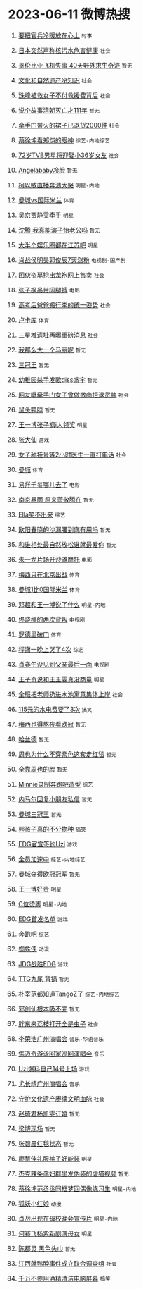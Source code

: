 # 2023-06-11 微博热搜 
1. [要把官兵冷暖放在心上](https://m.weibo.cn/search?containerid=100103type%3D1%26t%3D10%26q%3D%23%E8%A6%81%E6%8A%8A%E5%AE%98%E5%85%B5%E5%86%B7%E6%9A%96%E6%94%BE%E5%9C%A8%E5%BF%83%E4%B8%8A%23&stream_entry_id=51&isnewpage=1&extparam=seat%3D1%26c_type%3D51%26dgr%3D0%26cate%3D10103%26filter_type%3Drealtimehot%26stream_entry_id%3D51%26pos%3D0%26display_time%3D1686439070%26pre_seqid%3D16864390708980179791&luicode=10000011&lfid=106003type%3D25%26t%3D3%26disable_hot%3D1%26filter_type%3Drealtimehot) `时事` 

2. [日本突然声称核污水危害健康](https://m.weibo.cn/search?containerid=100103type%3D1%26t%3D10%26q%3D%23%E6%97%A5%E6%9C%AC%E7%AA%81%E7%84%B6%E5%A3%B0%E7%A7%B0%E6%A0%B8%E6%B1%A1%E6%B0%B4%E5%8D%B1%E5%AE%B3%E5%81%A5%E5%BA%B7%23&stream_entry_id=31&isnewpage=1&extparam=seat%3D1%26band_rank%3D1%26c_type%3D31%26cate%3D5001%26flag%3D2%26pos%3D0%26filter_type%3Drealtimehot%26lcate%3D5001%26dgr%3D0%26realpos%3D1%26q%3D%2523%25E6%2597%25A5%25E6%259C%25AC%25E7%25AA%2581%25E7%2584%25B6%25E5%25A3%25B0%25E7%25A7%25B0%25E6%25A0%25B8%25E6%25B1%25A1%25E6%25B0%25B4%25E5%258D%25B1%25E5%25AE%25B3%25E5%2581%25A5%25E5%25BA%25B7%2523%26stream_entry_id%3D31%26display_time%3D1686439070%26pre_seqid%3D16864390708980179791&luicode=10000011&lfid=106003type%3D25%26t%3D3%26disable_hot%3D1%26filter_type%3Drealtimehot) `社会` 

3. [哥伦比亚飞机失事 40天野外求生奇迹](https://m.weibo.cn/search?containerid=100103type%3D1%26t%3D10%26q%3D%E5%93%A5%E4%BC%A6%E6%AF%94%E4%BA%9A%E9%A3%9E%E6%9C%BA%E5%A4%B1%E4%BA%8B+40%E5%A4%A9%E9%87%8E%E5%A4%96%E6%B1%82%E7%94%9F%E5%A5%87%E8%BF%B9&stream_entry_id=31&isnewpage=1&extparam=seat%3D1%26band_rank%3D2%26c_type%3D31%26cate%3D5001%26flag%3D2%26pos%3D1%26filter_type%3Drealtimehot%26lcate%3D5001%26dgr%3D0%26realpos%3D2%26q%3D%25E5%2593%25A5%25E4%25BC%25A6%25E6%25AF%2594%25E4%25BA%259A%25E9%25A3%259E%25E6%259C%25BA%25E5%25A4%25B1%25E4%25BA%258B%252040%25E5%25A4%25A9%25E9%2587%258E%25E5%25A4%2596%25E6%25B1%2582%25E7%2594%259F%25E5%25A5%2587%25E8%25BF%25B9%26stream_entry_id%3D31%26display_time%3D1686439070%26pre_seqid%3D16864390708980179791&luicode=10000011&lfid=106003type%3D25%26t%3D3%26disable_hot%3D1%26filter_type%3Drealtimehot) `暂无` 

4. [文化和自然遗产冷知识](https://m.weibo.cn/search?containerid=100103type%3D1%26t%3D10%26q%3D%23%E6%96%87%E5%8C%96%E5%92%8C%E8%87%AA%E7%84%B6%E9%81%97%E4%BA%A7%E5%86%B7%E7%9F%A5%E8%AF%86%23&stream_entry_id=31&isnewpage=1&extparam=seat%3D1%26band_rank%3D3%26c_type%3D31%26cate%3D5001%26flag%3D0%26pos%3D2%26filter_type%3Drealtimehot%26lcate%3D5001%26dgr%3D0%26realpos%3D3%26q%3D%2523%25E6%2596%2587%25E5%258C%2596%25E5%2592%258C%25E8%2587%25AA%25E7%2584%25B6%25E9%2581%2597%25E4%25BA%25A7%25E5%2586%25B7%25E7%259F%25A5%25E8%25AF%2586%2523%26stream_entry_id%3D31%26display_time%3D1686439070%26pre_seqid%3D16864390708980179791&luicode=10000011&lfid=106003type%3D25%26t%3D3%26disable_hot%3D1%26filter_type%3Drealtimehot) `社会` 

5. [珠峰被救女子不付救援费背后](https://m.weibo.cn/search?containerid=100103type%3D1%26t%3D10%26q%3D%23%E7%8F%A0%E5%B3%B0%E8%A2%AB%E6%95%91%E5%A5%B3%E5%AD%90%E4%B8%8D%E4%BB%98%E6%95%91%E6%8F%B4%E8%B4%B9%E8%83%8C%E5%90%8E%23&stream_entry_id=31&isnewpage=1&extparam=seat%3D1%26band_rank%3D4%26c_type%3D31%26cate%3D5001%26flag%3D2%26pos%3D3%26filter_type%3Drealtimehot%26lcate%3D5001%26dgr%3D0%26realpos%3D4%26q%3D%2523%25E7%258F%25A0%25E5%25B3%25B0%25E8%25A2%25AB%25E6%2595%2591%25E5%25A5%25B3%25E5%25AD%2590%25E4%25B8%258D%25E4%25BB%2598%25E6%2595%2591%25E6%258F%25B4%25E8%25B4%25B9%25E8%2583%258C%25E5%2590%258E%2523%26stream_entry_id%3D31%26display_time%3D1686439070%26pre_seqid%3D16864390708980179791&luicode=10000011&lfid=106003type%3D25%26t%3D3%26disable_hot%3D1%26filter_type%3Drealtimehot) `社会` 

6. [说个故事清朝灭亡才111年](https://m.weibo.cn/search?containerid=100103type%3D1%26t%3D10%26q%3D%E8%AF%B4%E4%B8%AA%E6%95%85%E4%BA%8B%E6%B8%85%E6%9C%9D%E7%81%AD%E4%BA%A1%E6%89%8D111%E5%B9%B4&stream_entry_id=31&isnewpage=1&extparam=seat%3D1%26band_rank%3D5%26c_type%3D31%26cate%3D5001%26flag%3D2%26pos%3D4%26filter_type%3Drealtimehot%26lcate%3D5001%26dgr%3D0%26realpos%3D5%26q%3D%25E8%25AF%25B4%25E4%25B8%25AA%25E6%2595%2585%25E4%25BA%258B%25E6%25B8%2585%25E6%259C%259D%25E7%2581%25AD%25E4%25BA%25A1%25E6%2589%258D111%25E5%25B9%25B4%26stream_entry_id%3D31%26display_time%3D1686439070%26pre_seqid%3D16864390708980179791&luicode=10000011&lfid=106003type%3D25%26t%3D3%26disable_hot%3D1%26filter_type%3Drealtimehot) `暂无` 

7. [牵手门带火的裙子已退货2000件](https://m.weibo.cn/search?containerid=100103type%3D1%26t%3D10%26q%3D%23%E7%89%B5%E6%89%8B%E9%97%A8%E5%B8%A6%E7%81%AB%E7%9A%84%E8%A3%99%E5%AD%90%E5%B7%B2%E9%80%80%E8%B4%A72000%E4%BB%B6%23&stream_entry_id=31&isnewpage=1&extparam=seat%3D1%26band_rank%3D6%26c_type%3D31%26cate%3D5001%26flag%3D2%26pos%3D5%26filter_type%3Drealtimehot%26lcate%3D5001%26dgr%3D0%26realpos%3D6%26q%3D%2523%25E7%2589%25B5%25E6%2589%258B%25E9%2597%25A8%25E5%25B8%25A6%25E7%2581%25AB%25E7%259A%2584%25E8%25A3%2599%25E5%25AD%2590%25E5%25B7%25B2%25E9%2580%2580%25E8%25B4%25A72000%25E4%25BB%25B6%2523%26stream_entry_id%3D31%26display_time%3D1686439070%26pre_seqid%3D16864390708980179791&luicode=10000011&lfid=106003type%3D25%26t%3D3%26disable_hot%3D1%26filter_type%3Drealtimehot) `社会` 

8. [蔡徐坤看郑恺的眼神](https://m.weibo.cn/search?containerid=100103type%3D1%26t%3D10%26q%3D%23%E8%94%A1%E5%BE%90%E5%9D%A4%E7%9C%8B%E9%83%91%E6%81%BA%E7%9A%84%E7%9C%BC%E7%A5%9E%23&stream_entry_id=31&isnewpage=1&extparam=seat%3D1%26band_rank%3D7%26c_type%3D31%26cate%3D5001%26flag%3D2%26pos%3D6%26filter_type%3Drealtimehot%26lcate%3D5001%26dgr%3D0%26realpos%3D7%26q%3D%2523%25E8%2594%25A1%25E5%25BE%2590%25E5%259D%25A4%25E7%259C%258B%25E9%2583%2591%25E6%2581%25BA%25E7%259A%2584%25E7%259C%25BC%25E7%25A5%259E%2523%26stream_entry_id%3D31%26display_time%3D1686439070%26pre_seqid%3D16864390708980179791&luicode=10000011&lfid=106003type%3D25%26t%3D3%26disable_hot%3D1%26filter_type%3Drealtimehot) `综艺-内地综艺` 

9. [72岁TVB男星将迎娶小36岁女友](https://m.weibo.cn/search?containerid=100103type%3D1%26t%3D10%26q%3D%2372%E5%B2%81TVB%E7%94%B7%E6%98%9F%E5%B0%86%E8%BF%8E%E5%A8%B6%E5%B0%8F36%E5%B2%81%E5%A5%B3%E5%8F%8B%23&stream_entry_id=31&isnewpage=1&extparam=seat%3D1%26band_rank%3D8%26c_type%3D31%26cate%3D5001%26flag%3D2%26pos%3D7%26filter_type%3Drealtimehot%26lcate%3D5001%26dgr%3D0%26realpos%3D8%26q%3D%252372%25E5%25B2%2581TVB%25E7%2594%25B7%25E6%2598%259F%25E5%25B0%2586%25E8%25BF%258E%25E5%25A8%25B6%25E5%25B0%258F36%25E5%25B2%2581%25E5%25A5%25B3%25E5%258F%258B%2523%26stream_entry_id%3D31%26display_time%3D1686439070%26pre_seqid%3D16864390708980179791&luicode=10000011&lfid=106003type%3D25%26t%3D3%26disable_hot%3D1%26filter_type%3Drealtimehot) `社会` 

10. [Angelababy冷脸](https://m.weibo.cn/search?containerid=100103type%3D1%26t%3D10%26q%3DAngelababy%E5%86%B7%E8%84%B8&stream_entry_id=31&isnewpage=1&extparam=seat%3D1%26band_rank%3D9%26c_type%3D31%26cate%3D5001%26flag%3D2%26pos%3D8%26filter_type%3Drealtimehot%26lcate%3D5001%26dgr%3D0%26realpos%3D9%26q%3DAngelababy%25E5%2586%25B7%25E8%2584%25B8%26stream_entry_id%3D31%26display_time%3D1686439070%26pre_seqid%3D16864390708980179791&luicode=10000011&lfid=106003type%3D25%26t%3D3%26disable_hot%3D1%26filter_type%3Drealtimehot) `暂无` 

11. [柯以敏直播奔溃大哭](https://m.weibo.cn/search?containerid=100103type%3D1%26t%3D10%26q%3D%23%E6%9F%AF%E4%BB%A5%E6%95%8F%E7%9B%B4%E6%92%AD%E5%A5%94%E6%BA%83%E5%A4%A7%E5%93%AD%23&stream_entry_id=31&isnewpage=1&extparam=seat%3D1%26band_rank%3D10%26c_type%3D31%26cate%3D5001%26flag%3D2%26pos%3D9%26filter_type%3Drealtimehot%26lcate%3D5001%26dgr%3D0%26realpos%3D10%26q%3D%2523%25E6%259F%25AF%25E4%25BB%25A5%25E6%2595%258F%25E7%259B%25B4%25E6%2592%25AD%25E5%25A5%2594%25E6%25BA%2583%25E5%25A4%25A7%25E5%2593%25AD%2523%26stream_entry_id%3D31%26display_time%3D1686439070%26pre_seqid%3D16864390708980179791&luicode=10000011&lfid=106003type%3D25%26t%3D3%26disable_hot%3D1%26filter_type%3Drealtimehot) `明星-内地` 

12. [曼城vs国际米兰](https://m.weibo.cn/search?containerid=100103type%3D1%26t%3D10%26q%3D%23%E6%9B%BC%E5%9F%8Evs%E5%9B%BD%E9%99%85%E7%B1%B3%E5%85%B0%23&stream_entry_id=31&isnewpage=1&extparam=seat%3D1%26band_rank%3D11%26c_type%3D31%26cate%3D5001%26flag%3D0%26pos%3D10%26filter_type%3Drealtimehot%26lcate%3D5001%26dgr%3D0%26realpos%3D11%26q%3D%2523%25E6%259B%25BC%25E5%259F%258Evs%25E5%259B%25BD%25E9%2599%2585%25E7%25B1%25B3%25E5%2585%25B0%2523%26stream_entry_id%3D31%26display_time%3D1686439070%26pre_seqid%3D16864390708980179791&luicode=10000011&lfid=106003type%3D25%26t%3D3%26disable_hot%3D1%26filter_type%3Drealtimehot) `体育` 

13. [吴京贾静雯牵手](https://m.weibo.cn/search?containerid=100103type%3D1%26t%3D10%26q%3D%23%E5%90%B4%E4%BA%AC%E8%B4%BE%E9%9D%99%E9%9B%AF%E7%89%B5%E6%89%8B%23&stream_entry_id=31&isnewpage=1&extparam=seat%3D1%26band_rank%3D12%26c_type%3D31%26cate%3D5001%26flag%3D2%26pos%3D11%26filter_type%3Drealtimehot%26lcate%3D5001%26dgr%3D0%26realpos%3D12%26q%3D%2523%25E5%2590%25B4%25E4%25BA%25AC%25E8%25B4%25BE%25E9%259D%2599%25E9%259B%25AF%25E7%2589%25B5%25E6%2589%258B%2523%26stream_entry_id%3D31%26display_time%3D1686439070%26pre_seqid%3D16864390708980179791&luicode=10000011&lfid=106003type%3D25%26t%3D3%26disable_hot%3D1%26filter_type%3Drealtimehot) `明星` 

14. [沈腾 我真能演子怡老公吗](https://m.weibo.cn/search?containerid=100103type%3D1%26t%3D10%26q%3D%E6%B2%88%E8%85%BE+%E6%88%91%E7%9C%9F%E8%83%BD%E6%BC%94%E5%AD%90%E6%80%A1%E8%80%81%E5%85%AC%E5%90%97&stream_entry_id=31&isnewpage=1&extparam=seat%3D1%26band_rank%3D13%26c_type%3D31%26cate%3D5001%26flag%3D0%26pos%3D12%26filter_type%3Drealtimehot%26lcate%3D5001%26dgr%3D0%26realpos%3D13%26q%3D%25E6%25B2%2588%25E8%2585%25BE%2520%25E6%2588%2591%25E7%259C%259F%25E8%2583%25BD%25E6%25BC%2594%25E5%25AD%2590%25E6%2580%25A1%25E8%2580%2581%25E5%2585%25AC%25E5%2590%2597%26stream_entry_id%3D31%26display_time%3D1686439070%26pre_seqid%3D16864390708980179791&luicode=10000011&lfid=106003type%3D25%26t%3D3%26disable_hot%3D1%26filter_type%3Drealtimehot) `暂无` 

15. [大半个娱乐圈都在江苏吧](https://m.weibo.cn/search?containerid=100103type%3D1%26t%3D10%26q%3D%23%E5%A4%A7%E5%8D%8A%E4%B8%AA%E5%A8%B1%E4%B9%90%E5%9C%88%E9%83%BD%E5%9C%A8%E6%B1%9F%E8%8B%8F%E5%90%A7%23&stream_entry_id=31&isnewpage=1&extparam=seat%3D1%26band_rank%3D14%26c_type%3D31%26cate%3D5001%26flag%3D0%26pos%3D13%26filter_type%3Drealtimehot%26lcate%3D5001%26dgr%3D0%26realpos%3D14%26q%3D%2523%25E5%25A4%25A7%25E5%258D%258A%25E4%25B8%25AA%25E5%25A8%25B1%25E4%25B9%2590%25E5%259C%2588%25E9%2583%25BD%25E5%259C%25A8%25E6%25B1%259F%25E8%258B%258F%25E5%2590%25A7%2523%26stream_entry_id%3D31%26display_time%3D1686439070%26pre_seqid%3D16864390708980179791&luicode=10000011&lfid=106003type%3D25%26t%3D3%26disable_hot%3D1%26filter_type%3Drealtimehot) `明星` 

16. [肖战侯明昊郭俊辰7天涨粉](https://m.weibo.cn/search?containerid=100103type%3D1%26t%3D10%26q%3D%23%E8%82%96%E6%88%98%E4%BE%AF%E6%98%8E%E6%98%8A%E9%83%AD%E4%BF%8A%E8%BE%B07%E5%A4%A9%E6%B6%A8%E7%B2%89%23&stream_entry_id=31&isnewpage=1&extparam=seat%3D1%26band_rank%3D15%26c_type%3D31%26cate%3D5001%26flag%3D1%26pos%3D14%26filter_type%3Drealtimehot%26lcate%3D5001%26dgr%3D0%26realpos%3D15%26q%3D%2523%25E8%2582%2596%25E6%2588%2598%25E4%25BE%25AF%25E6%2598%258E%25E6%2598%258A%25E9%2583%25AD%25E4%25BF%258A%25E8%25BE%25B07%25E5%25A4%25A9%25E6%25B6%25A8%25E7%25B2%2589%2523%26stream_entry_id%3D31%26display_time%3D1686439070%26pre_seqid%3D16864390708980179791&luicode=10000011&lfid=106003type%3D25%26t%3D3%26disable_hot%3D1%26filter_type%3Drealtimehot) `电视剧-国产剧` 

17. [团伙盗墓挖出龙袍网上售卖](https://m.weibo.cn/search?containerid=100103type%3D1%26t%3D10%26q%3D%23%E5%9B%A2%E4%BC%99%E7%9B%97%E5%A2%93%E6%8C%96%E5%87%BA%E9%BE%99%E8%A2%8D%E7%BD%91%E4%B8%8A%E5%94%AE%E5%8D%96%23&stream_entry_id=31&isnewpage=1&extparam=seat%3D1%26band_rank%3D16%26c_type%3D31%26cate%3D5001%26flag%3D0%26pos%3D15%26filter_type%3Drealtimehot%26lcate%3D5001%26dgr%3D0%26realpos%3D16%26q%3D%2523%25E5%259B%25A2%25E4%25BC%2599%25E7%259B%2597%25E5%25A2%2593%25E6%258C%2596%25E5%2587%25BA%25E9%25BE%2599%25E8%25A2%258D%25E7%25BD%2591%25E4%25B8%258A%25E5%2594%25AE%25E5%258D%2596%2523%26stream_entry_id%3D31%26display_time%3D1686439070%26pre_seqid%3D16864390708980179791&luicode=10000011&lfid=106003type%3D25%26t%3D3%26disable_hot%3D1%26filter_type%3Drealtimehot) `社会` 

18. [张子枫吊带阔腿裤](https://m.weibo.cn/search?containerid=100103type%3D1%26t%3D10%26q%3D%23%E5%BC%A0%E5%AD%90%E6%9E%AB%E5%90%8A%E5%B8%A6%E9%98%94%E8%85%BF%E8%A3%A4%23&stream_entry_id=31&isnewpage=1&extparam=seat%3D1%26band_rank%3D17%26c_type%3D31%26cate%3D5001%26flag%3D0%26pos%3D16%26filter_type%3Drealtimehot%26lcate%3D5001%26dgr%3D0%26realpos%3D17%26q%3D%2523%25E5%25BC%25A0%25E5%25AD%2590%25E6%259E%25AB%25E5%2590%258A%25E5%25B8%25A6%25E9%2598%2594%25E8%2585%25BF%25E8%25A3%25A4%2523%26stream_entry_id%3D31%26display_time%3D1686439070%26pre_seqid%3D16864390708980179791&luicode=10000011&lfid=106003type%3D25%26t%3D3%26disable_hot%3D1%26filter_type%3Drealtimehot) `电影` 

19. [高考后爸爸搬行李的统一姿势](https://m.weibo.cn/search?containerid=100103type%3D1%26t%3D10%26q%3D%23%E9%AB%98%E8%80%83%E5%90%8E%E7%88%B8%E7%88%B8%E6%90%AC%E8%A1%8C%E6%9D%8E%E7%9A%84%E7%BB%9F%E4%B8%80%E5%A7%BF%E5%8A%BF%23&stream_entry_id=31&isnewpage=1&extparam=seat%3D1%26band_rank%3D18%26c_type%3D31%26cate%3D5001%26flag%3D0%26pos%3D17%26filter_type%3Drealtimehot%26lcate%3D5001%26dgr%3D0%26realpos%3D18%26q%3D%2523%25E9%25AB%2598%25E8%2580%2583%25E5%2590%258E%25E7%2588%25B8%25E7%2588%25B8%25E6%2590%25AC%25E8%25A1%258C%25E6%259D%258E%25E7%259A%2584%25E7%25BB%259F%25E4%25B8%2580%25E5%25A7%25BF%25E5%258A%25BF%2523%26stream_entry_id%3D31%26display_time%3D1686439070%26pre_seqid%3D16864390708980179791&luicode=10000011&lfid=106003type%3D25%26t%3D3%26disable_hot%3D1%26filter_type%3Drealtimehot) `社会` 

20. [卢卡库](https://m.weibo.cn/search?containerid=100103type%3D1%26t%3D10%26q%3D%E5%8D%A2%E5%8D%A1%E5%BA%93&stream_entry_id=31&isnewpage=1&extparam=seat%3D1%26band_rank%3D19%26c_type%3D31%26cate%3D5001%26flag%3D0%26pos%3D18%26filter_type%3Drealtimehot%26lcate%3D5001%26dgr%3D0%26realpos%3D19%26q%3D%25E5%258D%25A2%25E5%258D%25A1%25E5%25BA%2593%26stream_entry_id%3D31%26display_time%3D1686439070%26pre_seqid%3D16864390708980179791&luicode=10000011&lfid=106003type%3D25%26t%3D3%26disable_hot%3D1%26filter_type%3Drealtimehot) `体育` 

21. [三星堆遗址再曝重磅消息](https://m.weibo.cn/search?containerid=100103type%3D1%26t%3D10%26q%3D%23%E4%B8%89%E6%98%9F%E5%A0%86%E9%81%97%E5%9D%80%E5%86%8D%E6%9B%9D%E9%87%8D%E7%A3%85%E6%B6%88%E6%81%AF%23&stream_entry_id=31&isnewpage=1&extparam=seat%3D1%26band_rank%3D20%26c_type%3D31%26cate%3D5001%26flag%3D1%26pos%3D19%26filter_type%3Drealtimehot%26lcate%3D5001%26dgr%3D0%26realpos%3D20%26q%3D%2523%25E4%25B8%2589%25E6%2598%259F%25E5%25A0%2586%25E9%2581%2597%25E5%259D%2580%25E5%2586%258D%25E6%259B%259D%25E9%2587%258D%25E7%25A3%2585%25E6%25B6%2588%25E6%2581%25AF%2523%26stream_entry_id%3D31%26display_time%3D1686439070%26pre_seqid%3D16864390708980179791&luicode=10000011&lfid=106003type%3D25%26t%3D3%26disable_hot%3D1%26filter_type%3Drealtimehot) `社会` 

22. [我那么大一个马丽呢](https://m.weibo.cn/search?containerid=100103type%3D1%26t%3D10%26q%3D%E6%88%91%E9%82%A3%E4%B9%88%E5%A4%A7%E4%B8%80%E4%B8%AA%E9%A9%AC%E4%B8%BD%E5%91%A2&stream_entry_id=31&isnewpage=1&extparam=seat%3D1%26band_rank%3D21%26c_type%3D31%26cate%3D5001%26flag%3D0%26pos%3D20%26filter_type%3Drealtimehot%26lcate%3D5001%26dgr%3D0%26realpos%3D21%26q%3D%25E6%2588%2591%25E9%2582%25A3%25E4%25B9%2588%25E5%25A4%25A7%25E4%25B8%2580%25E4%25B8%25AA%25E9%25A9%25AC%25E4%25B8%25BD%25E5%2591%25A2%26stream_entry_id%3D31%26display_time%3D1686439070%26pre_seqid%3D16864390708980179791&luicode=10000011&lfid=106003type%3D25%26t%3D3%26disable_hot%3D1%26filter_type%3Drealtimehot) `暂无` 

23. [三冠王](https://m.weibo.cn/search?containerid=100103type%3D1%26t%3D10%26q%3D%E4%B8%89%E5%86%A0%E7%8E%8B&stream_entry_id=31&isnewpage=1&extparam=seat%3D1%26band_rank%3D22%26c_type%3D31%26cate%3D5001%26flag%3D1%26pos%3D21%26filter_type%3Drealtimehot%26lcate%3D5001%26dgr%3D0%26realpos%3D22%26q%3D%25E4%25B8%2589%25E5%2586%25A0%25E7%258E%258B%26stream_entry_id%3D31%26display_time%3D1686439070%26pre_seqid%3D16864390708980179791&luicode=10000011&lfid=106003type%3D25%26t%3D3%26disable_hot%3D1%26filter_type%3Drealtimehot) `暂无` 

24. [幼稚园杀手发歌diss盛宇](https://m.weibo.cn/search?containerid=100103type%3D1%26t%3D10%26q%3D%E5%B9%BC%E7%A8%9A%E5%9B%AD%E6%9D%80%E6%89%8B%E5%8F%91%E6%AD%8Cdiss%E7%9B%9B%E5%AE%87&stream_entry_id=31&isnewpage=1&extparam=seat%3D1%26band_rank%3D23%26c_type%3D31%26cate%3D5001%26flag%3D0%26pos%3D22%26filter_type%3Drealtimehot%26lcate%3D5001%26dgr%3D0%26realpos%3D23%26q%3D%25E5%25B9%25BC%25E7%25A8%259A%25E5%259B%25AD%25E6%259D%2580%25E6%2589%258B%25E5%258F%2591%25E6%25AD%258Cdiss%25E7%259B%259B%25E5%25AE%2587%26stream_entry_id%3D31%26display_time%3D1686439070%26pre_seqid%3D16864390708980179791&luicode=10000011&lfid=106003type%3D25%26t%3D3%26disable_hot%3D1%26filter_type%3Drealtimehot) `暂无` 

25. [网友曝牵手门女子曾做微商拒退货款](https://m.weibo.cn/search?containerid=100103type%3D1%26t%3D10%26q%3D%23%E7%BD%91%E5%8F%8B%E6%9B%9D%E7%89%B5%E6%89%8B%E9%97%A8%E5%A5%B3%E5%AD%90%E6%9B%BE%E5%81%9A%E5%BE%AE%E5%95%86%E6%8B%92%E9%80%80%E8%B4%A7%E6%AC%BE%23&stream_entry_id=31&isnewpage=1&extparam=seat%3D1%26band_rank%3D24%26c_type%3D31%26cate%3D5001%26flag%3D0%26pos%3D23%26filter_type%3Drealtimehot%26lcate%3D5001%26dgr%3D0%26realpos%3D24%26q%3D%2523%25E7%25BD%2591%25E5%258F%258B%25E6%259B%259D%25E7%2589%25B5%25E6%2589%258B%25E9%2597%25A8%25E5%25A5%25B3%25E5%25AD%2590%25E6%259B%25BE%25E5%2581%259A%25E5%25BE%25AE%25E5%2595%2586%25E6%258B%2592%25E9%2580%2580%25E8%25B4%25A7%25E6%25AC%25BE%2523%26stream_entry_id%3D31%26display_time%3D1686439070%26pre_seqid%3D16864390708980179791&luicode=10000011&lfid=106003type%3D25%26t%3D3%26disable_hot%3D1%26filter_type%3Drealtimehot) `社会` 

26. [鼠头鸭脖](https://m.weibo.cn/search?containerid=100103type%3D1%26t%3D10%26q%3D%E9%BC%A0%E5%A4%B4%E9%B8%AD%E8%84%96&stream_entry_id=31&isnewpage=1&extparam=seat%3D1%26band_rank%3D25%26c_type%3D31%26cate%3D5001%26flag%3D0%26pos%3D24%26filter_type%3Drealtimehot%26lcate%3D5001%26dgr%3D0%26realpos%3D25%26q%3D%25E9%25BC%25A0%25E5%25A4%25B4%25E9%25B8%25AD%25E8%2584%2596%26stream_entry_id%3D31%26display_time%3D1686439070%26pre_seqid%3D16864390708980179791&luicode=10000011&lfid=106003type%3D25%26t%3D3%26disable_hot%3D1%26filter_type%3Drealtimehot) `暂无` 

27. [王一博张子枫i人领奖](https://m.weibo.cn/search?containerid=100103type%3D1%26t%3D10%26q%3D%23%E7%8E%8B%E4%B8%80%E5%8D%9A%E5%BC%A0%E5%AD%90%E6%9E%ABi%E4%BA%BA%E9%A2%86%E5%A5%96%23&stream_entry_id=31&isnewpage=1&extparam=seat%3D1%26band_rank%3D26%26c_type%3D31%26cate%3D5001%26flag%3D0%26pos%3D25%26filter_type%3Drealtimehot%26lcate%3D5001%26dgr%3D0%26realpos%3D26%26q%3D%2523%25E7%258E%258B%25E4%25B8%2580%25E5%258D%259A%25E5%25BC%25A0%25E5%25AD%2590%25E6%259E%25ABi%25E4%25BA%25BA%25E9%25A2%2586%25E5%25A5%2596%2523%26stream_entry_id%3D31%26display_time%3D1686439070%26pre_seqid%3D16864390708980179791&luicode=10000011&lfid=106003type%3D25%26t%3D3%26disable_hot%3D1%26filter_type%3Drealtimehot) `明星` 

28. [张大仙](https://m.weibo.cn/search?containerid=100103type%3D1%26t%3D10%26q%3D%E5%BC%A0%E5%A4%A7%E4%BB%99&stream_entry_id=31&isnewpage=1&extparam=seat%3D1%26band_rank%3D27%26c_type%3D31%26cate%3D5001%26flag%3D0%26pos%3D26%26filter_type%3Drealtimehot%26lcate%3D5001%26dgr%3D0%26realpos%3D27%26q%3D%25E5%25BC%25A0%25E5%25A4%25A7%25E4%25BB%2599%26stream_entry_id%3D31%26display_time%3D1686439070%26pre_seqid%3D16864390708980179791&luicode=10000011&lfid=106003type%3D25%26t%3D3%26disable_hot%3D1%26filter_type%3Drealtimehot) `游戏` 

29. [女子称挂号等2小时医生一直打电话](https://m.weibo.cn/search?containerid=100103type%3D1%26t%3D10%26q%3D%23%E5%A5%B3%E5%AD%90%E7%A7%B0%E6%8C%82%E5%8F%B7%E7%AD%892%E5%B0%8F%E6%97%B6%E5%8C%BB%E7%94%9F%E4%B8%80%E7%9B%B4%E6%89%93%E7%94%B5%E8%AF%9D%23&stream_entry_id=31&isnewpage=1&extparam=seat%3D1%26band_rank%3D28%26c_type%3D31%26cate%3D5001%26flag%3D1%26pos%3D27%26filter_type%3Drealtimehot%26lcate%3D5001%26dgr%3D0%26realpos%3D28%26q%3D%2523%25E5%25A5%25B3%25E5%25AD%2590%25E7%25A7%25B0%25E6%258C%2582%25E5%258F%25B7%25E7%25AD%25892%25E5%25B0%258F%25E6%2597%25B6%25E5%258C%25BB%25E7%2594%259F%25E4%25B8%2580%25E7%259B%25B4%25E6%2589%2593%25E7%2594%25B5%25E8%25AF%259D%2523%26stream_entry_id%3D31%26display_time%3D1686439070%26pre_seqid%3D16864390708980179791&luicode=10000011&lfid=106003type%3D25%26t%3D3%26disable_hot%3D1%26filter_type%3Drealtimehot) `社会` 

30. [曼城](https://m.weibo.cn/search?containerid=100103type%3D1%26t%3D10%26q%3D%E6%9B%BC%E5%9F%8E&stream_entry_id=31&isnewpage=1&extparam=seat%3D1%26band_rank%3D29%26c_type%3D31%26cate%3D5001%26flag%3D0%26pos%3D28%26filter_type%3Drealtimehot%26lcate%3D5001%26dgr%3D0%26realpos%3D29%26q%3D%25E6%259B%25BC%25E5%259F%258E%26stream_entry_id%3D31%26display_time%3D1686439070%26pre_seqid%3D16864390708980179791&luicode=10000011&lfid=106003type%3D25%26t%3D3%26disable_hot%3D1%26filter_type%3Drealtimehot) `体育` 

31. [易烊千玺哪儿去了](https://m.weibo.cn/search?containerid=100103type%3D1%26t%3D10%26q%3D%23%E6%98%93%E7%83%8A%E5%8D%83%E7%8E%BA%E5%93%AA%E5%84%BF%E5%8E%BB%E4%BA%86%23&stream_entry_id=31&isnewpage=1&extparam=seat%3D1%26band_rank%3D30%26c_type%3D31%26cate%3D5001%26flag%3D0%26pos%3D29%26filter_type%3Drealtimehot%26lcate%3D5001%26dgr%3D0%26realpos%3D30%26q%3D%2523%25E6%2598%2593%25E7%2583%258A%25E5%258D%2583%25E7%258E%25BA%25E5%2593%25AA%25E5%2584%25BF%25E5%258E%25BB%25E4%25BA%2586%2523%26stream_entry_id%3D31%26display_time%3D1686439070%26pre_seqid%3D16864390708980179791&luicode=10000011&lfid=106003type%3D25%26t%3D3%26disable_hot%3D1%26filter_type%3Drealtimehot) `电影` 

32. [南京暴雨 原来萧敬腾在](https://m.weibo.cn/search?containerid=100103type%3D1%26t%3D10%26q%3D%E5%8D%97%E4%BA%AC%E6%9A%B4%E9%9B%A8+%E5%8E%9F%E6%9D%A5%E8%90%A7%E6%95%AC%E8%85%BE%E5%9C%A8&stream_entry_id=31&isnewpage=1&extparam=seat%3D1%26band_rank%3D31%26c_type%3D31%26cate%3D5001%26flag%3D0%26pos%3D30%26filter_type%3Drealtimehot%26lcate%3D5001%26dgr%3D0%26realpos%3D31%26q%3D%25E5%258D%2597%25E4%25BA%25AC%25E6%259A%25B4%25E9%259B%25A8%2520%25E5%258E%259F%25E6%259D%25A5%25E8%2590%25A7%25E6%2595%25AC%25E8%2585%25BE%25E5%259C%25A8%26stream_entry_id%3D31%26display_time%3D1686439070%26pre_seqid%3D16864390708980179791&luicode=10000011&lfid=106003type%3D25%26t%3D3%26disable_hot%3D1%26filter_type%3Drealtimehot) `暂无` 

33. [Ella笑不出来](https://m.weibo.cn/search?containerid=100103type%3D1%26t%3D10%26q%3D%23Ella%E7%AC%91%E4%B8%8D%E5%87%BA%E6%9D%A5%23&stream_entry_id=31&isnewpage=1&extparam=seat%3D1%26band_rank%3D32%26c_type%3D31%26cate%3D5001%26flag%3D0%26pos%3D31%26filter_type%3Drealtimehot%26lcate%3D5001%26dgr%3D0%26realpos%3D32%26q%3D%2523Ella%25E7%25AC%2591%25E4%25B8%258D%25E5%2587%25BA%25E6%259D%25A5%2523%26stream_entry_id%3D31%26display_time%3D1686439070%26pre_seqid%3D16864390708980179791&luicode=10000011&lfid=106003type%3D25%26t%3D3%26disable_hot%3D1%26filter_type%3Drealtimehot) `综艺` 

34. [欧阳春晓的沙漏腰到底有用吗](https://m.weibo.cn/search?containerid=100103type%3D1%26t%3D10%26q%3D%E6%AC%A7%E9%98%B3%E6%98%A5%E6%99%93%E7%9A%84%E6%B2%99%E6%BC%8F%E8%85%B0%E5%88%B0%E5%BA%95%E6%9C%89%E7%94%A8%E5%90%97&stream_entry_id=31&isnewpage=1&extparam=seat%3D1%26band_rank%3D33%26c_type%3D31%26cate%3D5001%26flag%3D0%26pos%3D32%26filter_type%3Drealtimehot%26lcate%3D5001%26dgr%3D0%26realpos%3D33%26q%3D%25E6%25AC%25A7%25E9%2598%25B3%25E6%2598%25A5%25E6%2599%2593%25E7%259A%2584%25E6%25B2%2599%25E6%25BC%258F%25E8%2585%25B0%25E5%2588%25B0%25E5%25BA%2595%25E6%259C%2589%25E7%2594%25A8%25E5%2590%2597%26stream_entry_id%3D31%26display_time%3D1686439070%26pre_seqid%3D16864390708980179791&luicode=10000011&lfid=106003type%3D25%26t%3D3%26disable_hot%3D1%26filter_type%3Drealtimehot) `暂无` 

35. [和谁相处最自然放松谁就最爱你](https://m.weibo.cn/search?containerid=100103type%3D1%26t%3D10%26q%3D%E5%92%8C%E8%B0%81%E7%9B%B8%E5%A4%84%E6%9C%80%E8%87%AA%E7%84%B6%E6%94%BE%E6%9D%BE%E8%B0%81%E5%B0%B1%E6%9C%80%E7%88%B1%E4%BD%A0&stream_entry_id=31&isnewpage=1&extparam=seat%3D1%26band_rank%3D34%26c_type%3D31%26cate%3D5001%26flag%3D1%26pos%3D33%26filter_type%3Drealtimehot%26lcate%3D5001%26dgr%3D0%26realpos%3D34%26q%3D%25E5%2592%258C%25E8%25B0%2581%25E7%259B%25B8%25E5%25A4%2584%25E6%259C%2580%25E8%2587%25AA%25E7%2584%25B6%25E6%2594%25BE%25E6%259D%25BE%25E8%25B0%2581%25E5%25B0%25B1%25E6%259C%2580%25E7%2588%25B1%25E4%25BD%25A0%26stream_entry_id%3D31%26display_time%3D1686439070%26pre_seqid%3D16864390708980179791&luicode=10000011&lfid=106003type%3D25%26t%3D3%26disable_hot%3D1%26filter_type%3Drealtimehot) `暂无` 

36. [朱一龙片场开沙滩摩托](https://m.weibo.cn/search?containerid=100103type%3D1%26t%3D10%26q%3D%23%E6%9C%B1%E4%B8%80%E9%BE%99%E7%89%87%E5%9C%BA%E5%BC%80%E6%B2%99%E6%BB%A9%E6%91%A9%E6%89%98%23&stream_entry_id=31&isnewpage=1&extparam=seat%3D1%26band_rank%3D35%26c_type%3D31%26cate%3D5001%26flag%3D1%26pos%3D34%26filter_type%3Drealtimehot%26lcate%3D5001%26dgr%3D0%26realpos%3D35%26q%3D%2523%25E6%259C%25B1%25E4%25B8%2580%25E9%25BE%2599%25E7%2589%2587%25E5%259C%25BA%25E5%25BC%2580%25E6%25B2%2599%25E6%25BB%25A9%25E6%2591%25A9%25E6%2589%2598%2523%26stream_entry_id%3D31%26display_time%3D1686439070%26pre_seqid%3D16864390708980179791&luicode=10000011&lfid=106003type%3D25%26t%3D3%26disable_hot%3D1%26filter_type%3Drealtimehot) `电影` 

37. [梅西只在北京出战](https://m.weibo.cn/search?containerid=100103type%3D1%26t%3D10%26q%3D%23%E6%A2%85%E8%A5%BF%E5%8F%AA%E5%9C%A8%E5%8C%97%E4%BA%AC%E5%87%BA%E6%88%98%23&stream_entry_id=31&isnewpage=1&extparam=seat%3D1%26band_rank%3D36%26c_type%3D31%26cate%3D5001%26flag%3D0%26pos%3D35%26filter_type%3Drealtimehot%26lcate%3D5001%26dgr%3D0%26realpos%3D36%26q%3D%2523%25E6%25A2%2585%25E8%25A5%25BF%25E5%258F%25AA%25E5%259C%25A8%25E5%258C%2597%25E4%25BA%25AC%25E5%2587%25BA%25E6%2588%2598%2523%26stream_entry_id%3D31%26display_time%3D1686439070%26pre_seqid%3D16864390708980179791&luicode=10000011&lfid=106003type%3D25%26t%3D3%26disable_hot%3D1%26filter_type%3Drealtimehot) `体育` 

38. [曼城1比0国际米兰](https://m.weibo.cn/search?containerid=100103type%3D1%26t%3D10%26q%3D%23%E6%9B%BC%E5%9F%8E1%E6%AF%940%E5%9B%BD%E9%99%85%E7%B1%B3%E5%85%B0%23&stream_entry_id=31&isnewpage=1&extparam=seat%3D1%26band_rank%3D37%26c_type%3D31%26cate%3D5001%26flag%3D0%26pos%3D36%26filter_type%3Drealtimehot%26lcate%3D5001%26dgr%3D0%26realpos%3D37%26q%3D%2523%25E6%259B%25BC%25E5%259F%258E1%25E6%25AF%25940%25E5%259B%25BD%25E9%2599%2585%25E7%25B1%25B3%25E5%2585%25B0%2523%26stream_entry_id%3D31%26display_time%3D1686439070%26pre_seqid%3D16864390708980179791&luicode=10000011&lfid=106003type%3D25%26t%3D3%26disable_hot%3D1%26filter_type%3Drealtimehot) `体育` 

39. [邓超和王一博说了什么](https://m.weibo.cn/search?containerid=100103type%3D1%26t%3D10%26q%3D%23%E9%82%93%E8%B6%85%E5%92%8C%E7%8E%8B%E4%B8%80%E5%8D%9A%E8%AF%B4%E4%BA%86%E4%BB%80%E4%B9%88%23&stream_entry_id=31&isnewpage=1&extparam=seat%3D1%26band_rank%3D38%26c_type%3D31%26cate%3D5001%26flag%3D0%26pos%3D37%26filter_type%3Drealtimehot%26lcate%3D5001%26dgr%3D0%26realpos%3D38%26q%3D%2523%25E9%2582%2593%25E8%25B6%2585%25E5%2592%258C%25E7%258E%258B%25E4%25B8%2580%25E5%258D%259A%25E8%25AF%25B4%25E4%25BA%2586%25E4%25BB%2580%25E4%25B9%2588%2523%26stream_entry_id%3D31%26display_time%3D1686439070%26pre_seqid%3D16864390708980179791&luicode=10000011&lfid=106003type%3D25%26t%3D3%26disable_hot%3D1%26filter_type%3Drealtimehot) `明星-内地` 

40. [佟晓梅的两次背叛](https://m.weibo.cn/search?containerid=100103type%3D1%26t%3D10%26q%3D%23%E4%BD%9F%E6%99%93%E6%A2%85%E7%9A%84%E4%B8%A4%E6%AC%A1%E8%83%8C%E5%8F%9B%23&stream_entry_id=31&isnewpage=1&extparam=seat%3D1%26band_rank%3D39%26c_type%3D31%26cate%3D5001%26flag%3D0%26pos%3D38%26filter_type%3Drealtimehot%26lcate%3D5001%26dgr%3D0%26realpos%3D39%26q%3D%2523%25E4%25BD%259F%25E6%2599%2593%25E6%25A2%2585%25E7%259A%2584%25E4%25B8%25A4%25E6%25AC%25A1%25E8%2583%258C%25E5%258F%259B%2523%26stream_entry_id%3D31%26display_time%3D1686439070%26pre_seqid%3D16864390708980179791&luicode=10000011&lfid=106003type%3D25%26t%3D3%26disable_hot%3D1%26filter_type%3Drealtimehot) `电视剧` 

41. [罗德里破门](https://m.weibo.cn/search?containerid=100103type%3D1%26t%3D10%26q%3D%23%E7%BD%97%E5%BE%B7%E9%87%8C%E7%A0%B4%E9%97%A8%23&stream_entry_id=31&isnewpage=1&extparam=seat%3D1%26band_rank%3D40%26c_type%3D31%26cate%3D5001%26flag%3D1%26pos%3D39%26filter_type%3Drealtimehot%26lcate%3D5001%26dgr%3D0%26realpos%3D40%26q%3D%2523%25E7%25BD%2597%25E5%25BE%25B7%25E9%2587%258C%25E7%25A0%25B4%25E9%2597%25A8%2523%26stream_entry_id%3D31%26display_time%3D1686439070%26pre_seqid%3D16864390708980179791&luicode=10000011&lfid=106003type%3D25%26t%3D3%26disable_hot%3D1%26filter_type%3Drealtimehot) `体育` 

42. [程潇一晚上哭了4次](https://m.weibo.cn/search?containerid=100103type%3D1%26t%3D10%26q%3D%23%E7%A8%8B%E6%BD%87%E4%B8%80%E6%99%9A%E4%B8%8A%E5%93%AD%E4%BA%864%E6%AC%A1%23&stream_entry_id=31&isnewpage=1&extparam=seat%3D1%26band_rank%3D41%26c_type%3D31%26cate%3D5001%26flag%3D0%26pos%3D40%26filter_type%3Drealtimehot%26lcate%3D5001%26dgr%3D0%26realpos%3D41%26q%3D%2523%25E7%25A8%258B%25E6%25BD%2587%25E4%25B8%2580%25E6%2599%259A%25E4%25B8%258A%25E5%2593%25AD%25E4%25BA%25864%25E6%25AC%25A1%2523%26stream_entry_id%3D31%26display_time%3D1686439070%26pre_seqid%3D16864390708980179791&luicode=10000011&lfid=106003type%3D25%26t%3D3%26disable_hot%3D1%26filter_type%3Drealtimehot) `综艺` 

43. [肖春生没见到父亲最后一面](https://m.weibo.cn/search?containerid=100103type%3D1%26t%3D10%26q%3D%23%E8%82%96%E6%98%A5%E7%94%9F%E6%B2%A1%E8%A7%81%E5%88%B0%E7%88%B6%E4%BA%B2%E6%9C%80%E5%90%8E%E4%B8%80%E9%9D%A2%23&stream_entry_id=31&isnewpage=1&extparam=seat%3D1%26band_rank%3D42%26c_type%3D31%26cate%3D5001%26flag%3D1%26pos%3D41%26filter_type%3Drealtimehot%26lcate%3D5001%26dgr%3D0%26realpos%3D42%26q%3D%2523%25E8%2582%2596%25E6%2598%25A5%25E7%2594%259F%25E6%25B2%25A1%25E8%25A7%2581%25E5%2588%25B0%25E7%2588%25B6%25E4%25BA%25B2%25E6%259C%2580%25E5%2590%258E%25E4%25B8%2580%25E9%259D%25A2%2523%26stream_entry_id%3D31%26display_time%3D1686439070%26pre_seqid%3D16864390708980179791&luicode=10000011&lfid=106003type%3D25%26t%3D3%26disable_hot%3D1%26filter_type%3Drealtimehot) `电视剧` 

44. [王子奇说和王玉雯真没商量](https://m.weibo.cn/search?containerid=100103type%3D1%26t%3D10%26q%3D%23%E7%8E%8B%E5%AD%90%E5%A5%87%E8%AF%B4%E5%92%8C%E7%8E%8B%E7%8E%89%E9%9B%AF%E7%9C%9F%E6%B2%A1%E5%95%86%E9%87%8F%23&stream_entry_id=31&isnewpage=1&extparam=seat%3D1%26band_rank%3D43%26c_type%3D31%26cate%3D5001%26flag%3D0%26pos%3D42%26filter_type%3Drealtimehot%26lcate%3D5001%26dgr%3D0%26realpos%3D43%26q%3D%2523%25E7%258E%258B%25E5%25AD%2590%25E5%25A5%2587%25E8%25AF%25B4%25E5%2592%258C%25E7%258E%258B%25E7%258E%2589%25E9%259B%25AF%25E7%259C%259F%25E6%25B2%25A1%25E5%2595%2586%25E9%2587%258F%2523%26stream_entry_id%3D31%26display_time%3D1686439070%26pre_seqid%3D16864390708980179791&luicode=10000011&lfid=106003type%3D25%26t%3D3%26disable_hot%3D1%26filter_type%3Drealtimehot) `明星` 

45. [全班把老师扔进水池寓意集体上岸](https://m.weibo.cn/search?containerid=100103type%3D1%26t%3D10%26q%3D%23%E5%85%A8%E7%8F%AD%E6%8A%8A%E8%80%81%E5%B8%88%E6%89%94%E8%BF%9B%E6%B0%B4%E6%B1%A0%E5%AF%93%E6%84%8F%E9%9B%86%E4%BD%93%E4%B8%8A%E5%B2%B8%23&stream_entry_id=31&isnewpage=1&extparam=seat%3D1%26band_rank%3D44%26c_type%3D31%26cate%3D5001%26flag%3D1%26pos%3D43%26filter_type%3Drealtimehot%26lcate%3D5001%26dgr%3D0%26realpos%3D44%26q%3D%2523%25E5%2585%25A8%25E7%258F%25AD%25E6%258A%258A%25E8%2580%2581%25E5%25B8%2588%25E6%2589%2594%25E8%25BF%259B%25E6%25B0%25B4%25E6%25B1%25A0%25E5%25AF%2593%25E6%2584%258F%25E9%259B%2586%25E4%25BD%2593%25E4%25B8%258A%25E5%25B2%25B8%2523%26stream_entry_id%3D31%26display_time%3D1686439070%26pre_seqid%3D16864390708980179791&luicode=10000011&lfid=106003type%3D25%26t%3D3%26disable_hot%3D1%26filter_type%3Drealtimehot) `社会` 

46. [115元的水电费要了3次](https://m.weibo.cn/search?containerid=100103type%3D1%26t%3D10%26q%3D%23115%E5%85%83%E7%9A%84%E6%B0%B4%E7%94%B5%E8%B4%B9%E8%A6%81%E4%BA%863%E6%AC%A1%23&stream_entry_id=31&isnewpage=1&extparam=seat%3D1%26band_rank%3D45%26c_type%3D31%26cate%3D5001%26flag%3D1%26pos%3D44%26filter_type%3Drealtimehot%26lcate%3D5001%26dgr%3D0%26realpos%3D45%26q%3D%2523115%25E5%2585%2583%25E7%259A%2584%25E6%25B0%25B4%25E7%2594%25B5%25E8%25B4%25B9%25E8%25A6%2581%25E4%25BA%25863%25E6%25AC%25A1%2523%26stream_entry_id%3D31%26display_time%3D1686439070%26pre_seqid%3D16864390708980179791&luicode=10000011&lfid=106003type%3D25%26t%3D3%26disable_hot%3D1%26filter_type%3Drealtimehot) `搞笑` 

47. [梅西也得熬夜看欧冠](https://m.weibo.cn/search?containerid=100103type%3D1%26t%3D10%26q%3D%E6%A2%85%E8%A5%BF%E4%B9%9F%E5%BE%97%E7%86%AC%E5%A4%9C%E7%9C%8B%E6%AC%A7%E5%86%A0&stream_entry_id=31&isnewpage=1&extparam=seat%3D1%26band_rank%3D46%26c_type%3D31%26cate%3D5001%26flag%3D0%26pos%3D45%26filter_type%3Drealtimehot%26lcate%3D5001%26dgr%3D0%26realpos%3D46%26q%3D%25E6%25A2%2585%25E8%25A5%25BF%25E4%25B9%259F%25E5%25BE%2597%25E7%2586%25AC%25E5%25A4%259C%25E7%259C%258B%25E6%25AC%25A7%25E5%2586%25A0%26stream_entry_id%3D31%26display_time%3D1686439070%26pre_seqid%3D16864390708980179791&luicode=10000011&lfid=106003type%3D25%26t%3D3%26disable_hot%3D1%26filter_type%3Drealtimehot) `暂无` 

48. [哈兰德](https://m.weibo.cn/search?containerid=100103type%3D1%26t%3D10%26q%3D%E5%93%88%E5%85%B0%E5%BE%B7&stream_entry_id=31&isnewpage=1&extparam=seat%3D1%26band_rank%3D47%26c_type%3D31%26cate%3D5001%26flag%3D1%26pos%3D46%26filter_type%3Drealtimehot%26lcate%3D5001%26dgr%3D0%26realpos%3D47%26q%3D%25E5%2593%2588%25E5%2585%25B0%25E5%25BE%25B7%26stream_entry_id%3D31%26display_time%3D1686439070%26pre_seqid%3D16864390708980179791&luicode=10000011&lfid=106003type%3D25%26t%3D3%26disable_hot%3D1%26filter_type%3Drealtimehot) `暂无` 

49. [周也为什么不穿紫色这套走红毯](https://m.weibo.cn/search?containerid=100103type%3D1%26t%3D10%26q%3D%E5%91%A8%E4%B9%9F%E4%B8%BA%E4%BB%80%E4%B9%88%E4%B8%8D%E7%A9%BF%E7%B4%AB%E8%89%B2%E8%BF%99%E5%A5%97%E8%B5%B0%E7%BA%A2%E6%AF%AF&stream_entry_id=31&isnewpage=1&extparam=seat%3D1%26band_rank%3D48%26c_type%3D31%26cate%3D5001%26flag%3D0%26pos%3D47%26filter_type%3Drealtimehot%26lcate%3D5001%26dgr%3D0%26realpos%3D48%26q%3D%25E5%2591%25A8%25E4%25B9%259F%25E4%25B8%25BA%25E4%25BB%2580%25E4%25B9%2588%25E4%25B8%258D%25E7%25A9%25BF%25E7%25B4%25AB%25E8%2589%25B2%25E8%25BF%2599%25E5%25A5%2597%25E8%25B5%25B0%25E7%25BA%25A2%25E6%25AF%25AF%26stream_entry_id%3D31%26display_time%3D1686439070%26pre_seqid%3D16864390708980179791&luicode=10000011&lfid=106003type%3D25%26t%3D3%26disable_hot%3D1%26filter_type%3Drealtimehot) `暂无` 

50. [全靠周也的脸](https://m.weibo.cn/search?containerid=100103type%3D1%26t%3D10%26q%3D%E5%85%A8%E9%9D%A0%E5%91%A8%E4%B9%9F%E7%9A%84%E8%84%B8&stream_entry_id=31&isnewpage=1&extparam=seat%3D1%26band_rank%3D49%26c_type%3D31%26cate%3D5001%26flag%3D0%26pos%3D48%26filter_type%3Drealtimehot%26lcate%3D5001%26dgr%3D0%26realpos%3D49%26q%3D%25E5%2585%25A8%25E9%259D%25A0%25E5%2591%25A8%25E4%25B9%259F%25E7%259A%2584%25E8%2584%25B8%26stream_entry_id%3D31%26display_time%3D1686439070%26pre_seqid%3D16864390708980179791&luicode=10000011&lfid=106003type%3D25%26t%3D3%26disable_hot%3D1%26filter_type%3Drealtimehot) `暂无` 

51. [Minnie录制奔跑吧造型](https://m.weibo.cn/search?containerid=100103type%3D1%26t%3D10%26q%3D%23Minnie%E5%BD%95%E5%88%B6%E5%A5%94%E8%B7%91%E5%90%A7%E9%80%A0%E5%9E%8B%23&stream_entry_id=31&isnewpage=1&extparam=seat%3D1%26band_rank%3D50%26c_type%3D31%26cate%3D5001%26flag%3D0%26pos%3D49%26filter_type%3Drealtimehot%26lcate%3D5001%26dgr%3D0%26realpos%3D50%26q%3D%2523Minnie%25E5%25BD%2595%25E5%2588%25B6%25E5%25A5%2594%25E8%25B7%2591%25E5%2590%25A7%25E9%2580%25A0%25E5%259E%258B%2523%26stream_entry_id%3D31%26display_time%3D1686439070%26pre_seqid%3D16864390708980179791&luicode=10000011&lfid=106003type%3D25%26t%3D3%26disable_hot%3D1%26filter_type%3Drealtimehot) `综艺` 

52. [内马尔回复小朋友私信](https://m.weibo.cn/search?containerid=100103type%3D1%26t%3D10%26q%3D%E5%86%85%E9%A9%AC%E5%B0%94%E5%9B%9E%E5%A4%8D%E5%B0%8F%E6%9C%8B%E5%8F%8B%E7%A7%81%E4%BF%A1&stream_entry_id=31&isnewpage=1&extparam=seat%3D1%26cate%3D5001%26dgr%3D0%26flag%3D0%26pos%3D33%26q%3D%25E5%2586%2585%25E9%25A9%25AC%25E5%25B0%2594%25E5%259B%259E%25E5%25A4%258D%25E5%25B0%258F%25E6%259C%258B%25E5%258F%258B%25E7%25A7%2581%25E4%25BF%25A1%26band_rank%3D34%26stream_entry_id%3D31%26c_type%3D31%26filter_type%3Drealtimehot%26lcate%3D5001%26realpos%3D34%26display_time%3D1686435447%26pre_seqid%3D1686435447506027203196&luicode=10000011&lfid=106003type%3D25%26t%3D3%26disable_hot%3D1%26filter_type%3Drealtimehot) `暂无` 

53. [曼城三冠王](https://m.weibo.cn/search?containerid=100103type%3D1%26t%3D10%26q%3D%23%E6%9B%BC%E5%9F%8E%E4%B8%89%E5%86%A0%E7%8E%8B%23&stream_entry_id=31&isnewpage=1&extparam=seat%3D1%26cate%3D5001%26dgr%3D0%26flag%3D1%26pos%3D39%26q%3D%2523%25E6%259B%25BC%25E5%259F%258E%25E4%25B8%2589%25E5%2586%25A0%25E7%258E%258B%2523%26band_rank%3D40%26stream_entry_id%3D31%26c_type%3D31%26filter_type%3Drealtimehot%26lcate%3D5001%26realpos%3D40%26display_time%3D1686435447%26pre_seqid%3D1686435447506027203196&luicode=10000011&lfid=106003type%3D25%26t%3D3%26disable_hot%3D1%26filter_type%3Drealtimehot) `暂无` 

54. [熊孩子真的不分物种](https://m.weibo.cn/search?containerid=100103type%3D1%26t%3D10%26q%3D%23%E7%86%8A%E5%AD%A9%E5%AD%90%E7%9C%9F%E7%9A%84%E4%B8%8D%E5%88%86%E7%89%A9%E7%A7%8D%23&stream_entry_id=31&isnewpage=1&extparam=seat%3D1%26cate%3D5001%26dgr%3D0%26flag%3D0%26pos%3D40%26q%3D%2523%25E7%2586%258A%25E5%25AD%25A9%25E5%25AD%2590%25E7%259C%259F%25E7%259A%2584%25E4%25B8%258D%25E5%2588%2586%25E7%2589%25A9%25E7%25A7%258D%2523%26band_rank%3D41%26stream_entry_id%3D31%26c_type%3D31%26filter_type%3Drealtimehot%26lcate%3D5001%26realpos%3D41%26display_time%3D1686435447%26pre_seqid%3D1686435447506027203196&luicode=10000011&lfid=106003type%3D25%26t%3D3%26disable_hot%3D1%26filter_type%3Drealtimehot) `搞笑` 

55. [EDG官宣签约Uzi](https://m.weibo.cn/search?containerid=100103type%3D1%26t%3D10%26q%3D%23EDG%E5%AE%98%E5%AE%A3%E7%AD%BE%E7%BA%A6Uzi%23&stream_entry_id=31&isnewpage=1&extparam=seat%3D1%26cate%3D5001%26dgr%3D0%26flag%3D0%26pos%3D41%26q%3D%2523EDG%25E5%25AE%2598%25E5%25AE%25A3%25E7%25AD%25BE%25E7%25BA%25A6Uzi%2523%26band_rank%3D42%26stream_entry_id%3D31%26c_type%3D31%26filter_type%3Drealtimehot%26lcate%3D5001%26realpos%3D42%26display_time%3D1686435447%26pre_seqid%3D1686435447506027203196&luicode=10000011&lfid=106003type%3D25%26t%3D3%26disable_hot%3D1%26filter_type%3Drealtimehot) `游戏` 

56. [全员加速中](https://m.weibo.cn/search?containerid=100103type%3D1%26t%3D10%26q%3D%E5%85%A8%E5%91%98%E5%8A%A0%E9%80%9F%E4%B8%AD&stream_entry_id=31&isnewpage=1&extparam=seat%3D1%26cate%3D5001%26dgr%3D0%26flag%3D0%26pos%3D44%26q%3D%25E5%2585%25A8%25E5%2591%2598%25E5%258A%25A0%25E9%2580%259F%25E4%25B8%25AD%26band_rank%3D45%26stream_entry_id%3D31%26c_type%3D31%26filter_type%3Drealtimehot%26lcate%3D5001%26realpos%3D45%26display_time%3D1686435447%26pre_seqid%3D1686435447506027203196&luicode=10000011&lfid=106003type%3D25%26t%3D3%26disable_hot%3D1%26filter_type%3Drealtimehot) `综艺-内地综艺` 

57. [曼城夺得欧冠冠军](https://m.weibo.cn/search?containerid=100103type%3D1%26t%3D10%26q%3D%23%E6%9B%BC%E5%9F%8E%E5%A4%BA%E5%BE%97%E6%AC%A7%E5%86%A0%E5%86%A0%E5%86%9B%23&stream_entry_id=31&isnewpage=1&extparam=seat%3D1%26cate%3D5001%26dgr%3D0%26flag%3D1%26pos%3D45%26q%3D%2523%25E6%259B%25BC%25E5%259F%258E%25E5%25A4%25BA%25E5%25BE%2597%25E6%25AC%25A7%25E5%2586%25A0%25E5%2586%25A0%25E5%2586%259B%2523%26band_rank%3D46%26stream_entry_id%3D31%26c_type%3D31%26filter_type%3Drealtimehot%26lcate%3D5001%26realpos%3D46%26display_time%3D1686435447%26pre_seqid%3D1686435447506027203196&luicode=10000011&lfid=106003type%3D25%26t%3D3%26disable_hot%3D1%26filter_type%3Drealtimehot) `暂无` 

58. [王一博好贵](https://m.weibo.cn/search?containerid=100103type%3D1%26t%3D10%26q%3D%23%E7%8E%8B%E4%B8%80%E5%8D%9A%E5%A5%BD%E8%B4%B5%23&stream_entry_id=31&isnewpage=1&extparam=seat%3D1%26cate%3D5001%26dgr%3D0%26flag%3D0%26pos%3D46%26q%3D%2523%25E7%258E%258B%25E4%25B8%2580%25E5%258D%259A%25E5%25A5%25BD%25E8%25B4%25B5%2523%26band_rank%3D47%26stream_entry_id%3D31%26c_type%3D31%26filter_type%3Drealtimehot%26lcate%3D5001%26realpos%3D47%26display_time%3D1686435447%26pre_seqid%3D1686435447506027203196&luicode=10000011&lfid=106003type%3D25%26t%3D3%26disable_hot%3D1%26filter_type%3Drealtimehot) `明星` 

59. [C位烫脚](https://m.weibo.cn/search?containerid=100103type%3D1%26t%3D10%26q%3DC%E4%BD%8D%E7%83%AB%E8%84%9A&stream_entry_id=31&isnewpage=1&extparam=seat%3D1%26cate%3D5001%26dgr%3D0%26flag%3D0%26pos%3D47%26q%3DC%25E4%25BD%258D%25E7%2583%25AB%25E8%2584%259A%26band_rank%3D48%26stream_entry_id%3D31%26c_type%3D31%26filter_type%3Drealtimehot%26lcate%3D5001%26realpos%3D48%26display_time%3D1686435447%26pre_seqid%3D1686435447506027203196&luicode=10000011&lfid=106003type%3D25%26t%3D3%26disable_hot%3D1%26filter_type%3Drealtimehot) `明星-内地` 

60. [EDG首发名单](https://m.weibo.cn/search?containerid=100103type%3D1%26t%3D10%26q%3D%23EDG%E9%A6%96%E5%8F%91%E5%90%8D%E5%8D%95%23&stream_entry_id=31&isnewpage=1&extparam=seat%3D1%26cate%3D5001%26dgr%3D0%26flag%3D0%26pos%3D48%26q%3D%2523EDG%25E9%25A6%2596%25E5%258F%2591%25E5%2590%258D%25E5%258D%2595%2523%26band_rank%3D49%26stream_entry_id%3D31%26c_type%3D31%26filter_type%3Drealtimehot%26lcate%3D5001%26realpos%3D49%26display_time%3D1686435447%26pre_seqid%3D1686435447506027203196&luicode=10000011&lfid=106003type%3D25%26t%3D3%26disable_hot%3D1%26filter_type%3Drealtimehot) `游戏` 

61. [奔跑吧](https://m.weibo.cn/search?containerid=100103type%3D1%26t%3D10%26q%3D%E5%A5%94%E8%B7%91%E5%90%A7&stream_entry_id=31&isnewpage=1&extparam=seat%3D1%26cate%3D5001%26dgr%3D0%26flag%3D0%26pos%3D49%26q%3D%25E5%25A5%2594%25E8%25B7%2591%25E5%2590%25A7%26band_rank%3D50%26stream_entry_id%3D31%26c_type%3D31%26filter_type%3Drealtimehot%26lcate%3D5001%26realpos%3D50%26display_time%3D1686435447%26pre_seqid%3D1686435447506027203196&luicode=10000011&lfid=106003type%3D25%26t%3D3%26disable_hot%3D1%26filter_type%3Drealtimehot) `综艺` 

62. [蜘蛛侠](https://m.weibo.cn/search?containerid=100103type%3D1%26t%3D10%26q%3D%E8%9C%98%E8%9B%9B%E4%BE%A0&stream_entry_id=31&isnewpage=1&extparam=seat%3D1%26q%3D%25E8%259C%2598%25E8%259B%259B%25E4%25BE%25A0%26c_type%3D31%26cate%3D5001%26flag%3D1%26dgr%3D0%26pos%3D25%26filter_type%3Drealtimehot%26realpos%3D26%26lcate%3D5001%26band_rank%3D26%26stream_entry_id%3D31%26display_time%3D1686431739%26pre_seqid%3D16864317395070201116&luicode=10000011&lfid=106003type%3D25%26t%3D3%26disable_hot%3D1%26filter_type%3Drealtimehot) `动漫` 

63. [JDG战胜EDG](https://m.weibo.cn/search?containerid=100103type%3D1%26t%3D10%26q%3D%23JDG%E6%88%98%E8%83%9CEDG%23&stream_entry_id=31&isnewpage=1&extparam=seat%3D1%26q%3D%2523JDG%25E6%2588%2598%25E8%2583%259CEDG%2523%26c_type%3D31%26cate%3D5001%26flag%3D0%26dgr%3D0%26pos%3D33%26filter_type%3Drealtimehot%26realpos%3D34%26lcate%3D5001%26band_rank%3D34%26stream_entry_id%3D31%26display_time%3D1686431739%26pre_seqid%3D16864317395070201116&luicode=10000011&lfid=106003type%3D25%26t%3D3%26disable_hot%3D1%26filter_type%3Drealtimehot) `游戏` 

64. [TTG九尾 背锅](https://m.weibo.cn/search?containerid=100103type%3D1%26t%3D10%26q%3DTTG%E4%B9%9D%E5%B0%BE+%E8%83%8C%E9%94%85&stream_entry_id=31&isnewpage=1&extparam=seat%3D1%26q%3DTTG%25E4%25B9%259D%25E5%25B0%25BE%2520%25E8%2583%258C%25E9%2594%2585%26c_type%3D31%26cate%3D5001%26flag%3D0%26dgr%3D0%26pos%3D40%26filter_type%3Drealtimehot%26realpos%3D41%26lcate%3D5001%26band_rank%3D41%26stream_entry_id%3D31%26display_time%3D1686431739%26pre_seqid%3D16864317395070201116&luicode=10000011&lfid=106003type%3D25%26t%3D3%26disable_hot%3D1%26filter_type%3Drealtimehot) `暂无` 

65. [朴宰范都知道TangoZ了](https://m.weibo.cn/search?containerid=100103type%3D1%26t%3D10%26q%3D%23%E6%9C%B4%E5%AE%B0%E8%8C%83%E9%83%BD%E7%9F%A5%E9%81%93TangoZ%E4%BA%86%23&stream_entry_id=31&isnewpage=1&extparam=seat%3D1%26q%3D%2523%25E6%259C%25B4%25E5%25AE%25B0%25E8%258C%2583%25E9%2583%25BD%25E7%259F%25A5%25E9%2581%2593TangoZ%25E4%25BA%2586%2523%26c_type%3D31%26cate%3D5001%26flag%3D0%26dgr%3D0%26pos%3D45%26filter_type%3Drealtimehot%26realpos%3D46%26lcate%3D5001%26band_rank%3D46%26stream_entry_id%3D31%26display_time%3D1686431739%26pre_seqid%3D16864317395070201116&luicode=10000011&lfid=106003type%3D25%26t%3D3%26disable_hot%3D1%26filter_type%3Drealtimehot) `综艺-内地综艺` 

66. [邪剑仙根本吸不完](https://m.weibo.cn/search?containerid=100103type%3D1%26t%3D10%26q%3D%E9%82%AA%E5%89%91%E4%BB%99%E6%A0%B9%E6%9C%AC%E5%90%B8%E4%B8%8D%E5%AE%8C&stream_entry_id=31&isnewpage=1&extparam=seat%3D1%26q%3D%25E9%2582%25AA%25E5%2589%2591%25E4%25BB%2599%25E6%25A0%25B9%25E6%259C%25AC%25E5%2590%25B8%25E4%25B8%258D%25E5%25AE%258C%26c_type%3D31%26cate%3D5001%26flag%3D0%26dgr%3D0%26pos%3D46%26filter_type%3Drealtimehot%26realpos%3D47%26lcate%3D5001%26band_rank%3D47%26stream_entry_id%3D31%26display_time%3D1686431739%26pre_seqid%3D16864317395070201116&luicode=10000011&lfid=106003type%3D25%26t%3D3%26disable_hot%3D1%26filter_type%3Drealtimehot) `暂无` 

67. [胖东来荔枝打开全是虫子](https://m.weibo.cn/search?containerid=100103type%3D1%26t%3D10%26q%3D%23%E8%83%96%E4%B8%9C%E6%9D%A5%E8%8D%94%E6%9E%9D%E6%89%93%E5%BC%80%E5%85%A8%E6%98%AF%E8%99%AB%E5%AD%90%23&stream_entry_id=31&isnewpage=1&extparam=seat%3D1%26q%3D%2523%25E8%2583%2596%25E4%25B8%259C%25E6%259D%25A5%25E8%258D%2594%25E6%259E%259D%25E6%2589%2593%25E5%25BC%2580%25E5%2585%25A8%25E6%2598%25AF%25E8%2599%25AB%25E5%25AD%2590%2523%26c_type%3D31%26cate%3D5001%26flag%3D0%26dgr%3D0%26pos%3D47%26filter_type%3Drealtimehot%26realpos%3D48%26lcate%3D5001%26band_rank%3D48%26stream_entry_id%3D31%26display_time%3D1686431739%26pre_seqid%3D16864317395070201116&luicode=10000011&lfid=106003type%3D25%26t%3D3%26disable_hot%3D1%26filter_type%3Drealtimehot) `社会` 

68. [李荣浩广州演唱会](https://m.weibo.cn/search?containerid=100103type%3D1%26t%3D10%26q%3D%E6%9D%8E%E8%8D%A3%E6%B5%A9%E5%B9%BF%E5%B7%9E%E6%BC%94%E5%94%B1%E4%BC%9A&stream_entry_id=31&isnewpage=1&extparam=seat%3D1%26q%3D%25E6%259D%258E%25E8%258D%25A3%25E6%25B5%25A9%25E5%25B9%25BF%25E5%25B7%259E%25E6%25BC%2594%25E5%2594%25B1%25E4%25BC%259A%26c_type%3D31%26cate%3D5001%26flag%3D0%26dgr%3D0%26pos%3D48%26filter_type%3Drealtimehot%26realpos%3D49%26lcate%3D5001%26band_rank%3D49%26stream_entry_id%3D31%26display_time%3D1686431739%26pre_seqid%3D16864317395070201116&luicode=10000011&lfid=106003type%3D25%26t%3D3%26disable_hot%3D1%26filter_type%3Drealtimehot) `音乐-华语音乐` 

69. [焦迈奇游泳回家巡回演唱会](https://m.weibo.cn/search?containerid=100103type%3D1%26t%3D10%26q%3D%23%E7%84%A6%E8%BF%88%E5%A5%87%E6%B8%B8%E6%B3%B3%E5%9B%9E%E5%AE%B6%E5%B7%A1%E5%9B%9E%E6%BC%94%E5%94%B1%E4%BC%9A%23&stream_entry_id=31&isnewpage=1&extparam=seat%3D1%26q%3D%2523%25E7%2584%25A6%25E8%25BF%2588%25E5%25A5%2587%25E6%25B8%25B8%25E6%25B3%25B3%25E5%259B%259E%25E5%25AE%25B6%25E5%25B7%25A1%25E5%259B%259E%25E6%25BC%2594%25E5%2594%25B1%25E4%25BC%259A%2523%26c_type%3D31%26cate%3D5001%26flag%3D0%26dgr%3D0%26pos%3D49%26filter_type%3Drealtimehot%26realpos%3D50%26lcate%3D5001%26band_rank%3D50%26stream_entry_id%3D31%26display_time%3D1686431739%26pre_seqid%3D16864317395070201116&luicode=10000011&lfid=106003type%3D25%26t%3D3%26disable_hot%3D1%26filter_type%3Drealtimehot) `音乐` 

70. [Uzi爆料自己14号上场](https://m.weibo.cn/search?containerid=100103type%3D1%26t%3D10%26q%3D%23Uzi%E7%88%86%E6%96%99%E8%87%AA%E5%B7%B114%E5%8F%B7%E4%B8%8A%E5%9C%BA%23&stream_entry_id=31&isnewpage=1&extparam=seat%3D1%26cate%3D5001%26dgr%3D0%26flag%3D0%26pos%3D37%26q%3D%2523Uzi%25E7%2588%2586%25E6%2596%2599%25E8%2587%25AA%25E5%25B7%25B114%25E5%258F%25B7%25E4%25B8%258A%25E5%259C%25BA%2523%26band_rank%3D38%26stream_entry_id%3D31%26c_type%3D31%26filter_type%3Drealtimehot%26lcate%3D5001%26realpos%3D38%26display_time%3D1686428404%26pre_seqid%3D168642840414201970696&luicode=10000011&lfid=106003type%3D25%26t%3D3%26disable_hot%3D1%26filter_type%3Drealtimehot) `游戏` 

71. [尤长靖广州演唱会](https://m.weibo.cn/search?containerid=100103type%3D1%26t%3D10%26q%3D%23%E5%B0%A4%E9%95%BF%E9%9D%96%E5%B9%BF%E5%B7%9E%E6%BC%94%E5%94%B1%E4%BC%9A%23&stream_entry_id=31&isnewpage=1&extparam=seat%3D1%26cate%3D5001%26dgr%3D0%26flag%3D0%26pos%3D49%26q%3D%2523%25E5%25B0%25A4%25E9%2595%25BF%25E9%259D%2596%25E5%25B9%25BF%25E5%25B7%259E%25E6%25BC%2594%25E5%2594%25B1%25E4%25BC%259A%2523%26band_rank%3D50%26stream_entry_id%3D31%26c_type%3D31%26filter_type%3Drealtimehot%26lcate%3D5001%26realpos%3D50%26display_time%3D1686428404%26pre_seqid%3D168642840414201970696&luicode=10000011&lfid=106003type%3D25%26t%3D3%26disable_hot%3D1%26filter_type%3Drealtimehot) `音乐` 

72. [守护文化遗产赓续文明血脉](https://m.weibo.cn/search?containerid=100103type%3D1%26t%3D10%26q%3D%23%E5%AE%88%E6%8A%A4%E6%96%87%E5%8C%96%E9%81%97%E4%BA%A7%E8%B5%93%E7%BB%AD%E6%96%87%E6%98%8E%E8%A1%80%E8%84%89%23&stream_entry_id=51&isnewpage=1&extparam=seat%3D1%26c_type%3D51%26dgr%3D0%26cate%3D10103%26filter_type%3Drealtimehot%26stream_entry_id%3D51%26pos%3D0%26display_time%3D1686424481%26pre_seqid%3D168642448168406413183&luicode=10000011&lfid=106003type%3D25%26t%3D3%26disable_hot%3D1%26filter_type%3Drealtimehot) `社会` 

73. [赵琦君杨凯雯订婚](https://m.weibo.cn/search?containerid=100103type%3D1%26t%3D10%26q%3D%E8%B5%B5%E7%90%A6%E5%90%9B%E6%9D%A8%E5%87%AF%E9%9B%AF%E8%AE%A2%E5%A9%9A&stream_entry_id=31&isnewpage=1&extparam=seat%3D1%26q%3D%25E8%25B5%25B5%25E7%2590%25A6%25E5%2590%259B%25E6%259D%25A8%25E5%2587%25AF%25E9%259B%25AF%25E8%25AE%25A2%25E5%25A9%259A%26c_type%3D31%26cate%3D5001%26flag%3D0%26dgr%3D0%26pos%3D37%26filter_type%3Drealtimehot%26realpos%3D38%26lcate%3D5001%26band_rank%3D38%26stream_entry_id%3D31%26display_time%3D1686424481%26pre_seqid%3D168642448168406413183&luicode=10000011&lfid=106003type%3D25%26t%3D3%26disable_hot%3D1%26filter_type%3Drealtimehot) `暂无` 

74. [梁博现场](https://m.weibo.cn/search?containerid=100103type%3D1%26t%3D10%26q%3D%E6%A2%81%E5%8D%9A%E7%8E%B0%E5%9C%BA&stream_entry_id=31&isnewpage=1&extparam=seat%3D1%26q%3D%25E6%25A2%2581%25E5%258D%259A%25E7%258E%25B0%25E5%259C%25BA%26c_type%3D31%26cate%3D5001%26flag%3D0%26dgr%3D0%26pos%3D42%26filter_type%3Drealtimehot%26realpos%3D43%26lcate%3D5001%26band_rank%3D43%26stream_entry_id%3D31%26display_time%3D1686424481%26pre_seqid%3D168642448168406413183&luicode=10000011&lfid=106003type%3D25%26t%3D3%26disable_hot%3D1%26filter_type%3Drealtimehot) `暂无` 

75. [张碧晨红毯状态](https://m.weibo.cn/search?containerid=100103type%3D1%26t%3D10%26q%3D%23%E5%BC%A0%E7%A2%A7%E6%99%A8%E7%BA%A2%E6%AF%AF%E7%8A%B6%E6%80%81%23&stream_entry_id=31&isnewpage=1&extparam=seat%3D1%26q%3D%2523%25E5%25BC%25A0%25E7%25A2%25A7%25E6%2599%25A8%25E7%25BA%25A2%25E6%25AF%25AF%25E7%258A%25B6%25E6%2580%2581%2523%26c_type%3D31%26cate%3D5001%26flag%3D1%26dgr%3D0%26pos%3D36%26filter_type%3Drealtimehot%26lcate%3D5001%26stream_entry_id%3D31%26band_rank%3D37%26realpos%3D37%26display_time%3D1686421312%26pre_seqid%3D1686421312095027223155&luicode=10000011&lfid=106003type%3D25%26t%3D3%26disable_hot%3D1%26filter_type%3Drealtimehot) `暂无` 

76. [廖慧佳礼服袖子好能装](https://m.weibo.cn/search?containerid=100103type%3D1%26t%3D10%26q%3D%23%E5%BB%96%E6%85%A7%E4%BD%B3%E7%A4%BC%E6%9C%8D%E8%A2%96%E5%AD%90%E5%A5%BD%E8%83%BD%E8%A3%85%23&stream_entry_id=31&isnewpage=1&extparam=seat%3D1%26cate%3D5001%26dgr%3D0%26adid%3D192741%26band_rank%3D7%26pos%3D6%26is_ad_pos%3D1%26stream_entry_id%3D31%26c_type%3D31%26filter_type%3Drealtimehot%26lcate%3D5001%26q%3D%2523%25E5%25BB%2596%25E6%2585%25A7%25E4%25BD%25B3%25E7%25A4%25BC%25E6%259C%258D%25E8%25A2%2596%25E5%25AD%2590%25E5%25A5%25BD%25E8%2583%25BD%25E8%25A3%2585%2523%26display_time%3D1686417388%26pre_seqid%3D1686417388275027379237&luicode=10000011&lfid=106003type%3D25%26t%3D3%26disable_hot%3D1%26filter_type%3Drealtimehot) `明星` 

77. [杰克辣条孕妇群里发伪装的虐猫视频](https://m.weibo.cn/search?containerid=100103type%3D1%26t%3D10%26q%3D%E6%9D%B0%E5%85%8B%E8%BE%A3%E6%9D%A1%E5%AD%95%E5%A6%87%E7%BE%A4%E9%87%8C%E5%8F%91%E4%BC%AA%E8%A3%85%E7%9A%84%E8%99%90%E7%8C%AB%E8%A7%86%E9%A2%91&stream_entry_id=31&isnewpage=1&extparam=seat%3D1%26cate%3D5001%26dgr%3D0%26flag%3D0%26pos%3D37%26q%3D%25E6%259D%25B0%25E5%2585%258B%25E8%25BE%25A3%25E6%259D%25A1%25E5%25AD%2595%25E5%25A6%2587%25E7%25BE%25A4%25E9%2587%258C%25E5%258F%2591%25E4%25BC%25AA%25E8%25A3%2585%25E7%259A%2584%25E8%2599%2590%25E7%258C%25AB%25E8%25A7%2586%25E9%25A2%2591%26band_rank%3D37%26stream_entry_id%3D31%26c_type%3D31%26filter_type%3Drealtimehot%26lcate%3D5001%26realpos%3D37%26display_time%3D1686417388%26pre_seqid%3D1686417388275027379237&luicode=10000011&lfid=106003type%3D25%26t%3D3%26disable_hot%3D1%26filter_type%3Drealtimehot) `暂无` 

78. [蔡徐坤范丞丞同框梦回偶像练习生](https://m.weibo.cn/search?containerid=100103type%3D1%26t%3D10%26q%3D%23%E8%94%A1%E5%BE%90%E5%9D%A4%E8%8C%83%E4%B8%9E%E4%B8%9E%E5%90%8C%E6%A1%86%E6%A2%A6%E5%9B%9E%E5%81%B6%E5%83%8F%E7%BB%83%E4%B9%A0%E7%94%9F%23&stream_entry_id=31&isnewpage=1&extparam=seat%3D1%26cate%3D5001%26dgr%3D0%26flag%3D0%26pos%3D41%26q%3D%2523%25E8%2594%25A1%25E5%25BE%2590%25E5%259D%25A4%25E8%258C%2583%25E4%25B8%259E%25E4%25B8%259E%25E5%2590%258C%25E6%25A1%2586%25E6%25A2%25A6%25E5%259B%259E%25E5%2581%25B6%25E5%2583%258F%25E7%25BB%2583%25E4%25B9%25A0%25E7%2594%259F%2523%26band_rank%3D41%26stream_entry_id%3D31%26c_type%3D31%26filter_type%3Drealtimehot%26lcate%3D5001%26realpos%3D41%26display_time%3D1686417388%26pre_seqid%3D1686417388275027379237&luicode=10000011&lfid=106003type%3D25%26t%3D3%26disable_hot%3D1%26filter_type%3Drealtimehot) `明星-内地` 

79. [狐妖小红娘](https://m.weibo.cn/search?containerid=100103type%3D1%26t%3D10%26q%3D%E7%8B%90%E5%A6%96%E5%B0%8F%E7%BA%A2%E5%A8%98&stream_entry_id=31&isnewpage=1&extparam=seat%3D1%26cate%3D5001%26dgr%3D0%26flag%3D0%26pos%3D44%26q%3D%25E7%258B%2590%25E5%25A6%2596%25E5%25B0%258F%25E7%25BA%25A2%25E5%25A8%2598%26band_rank%3D44%26stream_entry_id%3D31%26c_type%3D31%26filter_type%3Drealtimehot%26lcate%3D5001%26realpos%3D44%26display_time%3D1686417388%26pre_seqid%3D1686417388275027379237&luicode=10000011&lfid=106003type%3D25%26t%3D3%26disable_hot%3D1%26filter_type%3Drealtimehot) `动漫` 

80. [肖战出现在母校晚会宣传片](https://m.weibo.cn/search?containerid=100103type%3D1%26t%3D10%26q%3D%23%E8%82%96%E6%88%98%E5%87%BA%E7%8E%B0%E5%9C%A8%E6%AF%8D%E6%A0%A1%E6%99%9A%E4%BC%9A%E5%AE%A3%E4%BC%A0%E7%89%87%23&stream_entry_id=31&isnewpage=1&extparam=seat%3D1%26q%3D%2523%25E8%2582%2596%25E6%2588%2598%25E5%2587%25BA%25E7%258E%25B0%25E5%259C%25A8%25E6%25AF%258D%25E6%25A0%25A1%25E6%2599%259A%25E4%25BC%259A%25E5%25AE%25A3%25E4%25BC%25A0%25E7%2589%2587%2523%26c_type%3D31%26cate%3D5001%26flag%3D0%26dgr%3D0%26pos%3D22%26filter_type%3Drealtimehot%26lcate%3D5001%26stream_entry_id%3D31%26band_rank%3D23%26realpos%3D23%26display_time%3D1686414222%26pre_seqid%3D1686414222960032431227&luicode=10000011&lfid=106003type%3D25%26t%3D3%26disable_hot%3D1%26filter_type%3Drealtimehot) `明星-内地` 

81. [何赛飞杨紫新剧演母女](https://m.weibo.cn/search?containerid=100103type%3D1%26t%3D10%26q%3D%23%E4%BD%95%E8%B5%9B%E9%A3%9E%E6%9D%A8%E7%B4%AB%E6%96%B0%E5%89%A7%E6%BC%94%E6%AF%8D%E5%A5%B3%23&stream_entry_id=31&isnewpage=1&extparam=seat%3D1%26q%3D%2523%25E4%25BD%2595%25E8%25B5%259B%25E9%25A3%259E%25E6%259D%25A8%25E7%25B4%25AB%25E6%2596%25B0%25E5%2589%25A7%25E6%25BC%2594%25E6%25AF%258D%25E5%25A5%25B3%2523%26c_type%3D31%26cate%3D5001%26flag%3D1%26dgr%3D0%26pos%3D37%26filter_type%3Drealtimehot%26lcate%3D5001%26stream_entry_id%3D31%26band_rank%3D38%26realpos%3D38%26display_time%3D1686414222%26pre_seqid%3D1686414222960032431227&luicode=10000011&lfid=106003type%3D25%26t%3D3%26disable_hot%3D1%26filter_type%3Drealtimehot) `明星` 

82. [陈都灵 黑色头巾](https://m.weibo.cn/search?containerid=100103type%3D1%26t%3D10%26q%3D%E9%99%88%E9%83%BD%E7%81%B5+%E9%BB%91%E8%89%B2%E5%A4%B4%E5%B7%BE&stream_entry_id=31&isnewpage=1&extparam=seat%3D1%26q%3D%25E9%2599%2588%25E9%2583%25BD%25E7%2581%25B5%2520%25E9%25BB%2591%25E8%2589%25B2%25E5%25A4%25B4%25E5%25B7%25BE%26c_type%3D31%26cate%3D5001%26flag%3D0%26dgr%3D0%26pos%3D43%26filter_type%3Drealtimehot%26lcate%3D5001%26stream_entry_id%3D31%26band_rank%3D44%26realpos%3D44%26display_time%3D1686414222%26pre_seqid%3D1686414222960032431227&luicode=10000011&lfid=106003type%3D25%26t%3D3%26disable_hot%3D1%26filter_type%3Drealtimehot) `暂无` 

83. [江西就鸭脖事件成立联合调查组](https://m.weibo.cn/search?containerid=100103type%3D1%26t%3D10%26q%3D%23%E6%B1%9F%E8%A5%BF%E5%B0%B1%E9%B8%AD%E8%84%96%E4%BA%8B%E4%BB%B6%E6%88%90%E7%AB%8B%E8%81%94%E5%90%88%E8%B0%83%E6%9F%A5%E7%BB%84%23&stream_entry_id=31&isnewpage=1&extparam=seat%3D1%26q%3D%2523%25E6%25B1%259F%25E8%25A5%25BF%25E5%25B0%25B1%25E9%25B8%25AD%25E8%2584%2596%25E4%25BA%258B%25E4%25BB%25B6%25E6%2588%2590%25E7%25AB%258B%25E8%2581%2594%25E5%2590%2588%25E8%25B0%2583%25E6%259F%25A5%25E7%25BB%2584%2523%26c_type%3D31%26cate%3D5001%26flag%3D0%26dgr%3D0%26pos%3D45%26filter_type%3Drealtimehot%26lcate%3D5001%26stream_entry_id%3D31%26band_rank%3D46%26realpos%3D46%26display_time%3D1686414222%26pre_seqid%3D1686414222960032431227&luicode=10000011&lfid=106003type%3D25%26t%3D3%26disable_hot%3D1%26filter_type%3Drealtimehot) `社会` 

84. [千万不要用酒精清洁电脑屏幕](https://m.weibo.cn/search?containerid=100103type%3D1%26t%3D10%26q%3D%23%E5%8D%83%E4%B8%87%E4%B8%8D%E8%A6%81%E7%94%A8%E9%85%92%E7%B2%BE%E6%B8%85%E6%B4%81%E7%94%B5%E8%84%91%E5%B1%8F%E5%B9%95%23&stream_entry_id=31&isnewpage=1&extparam=seat%3D1%26q%3D%2523%25E5%258D%2583%25E4%25B8%2587%25E4%25B8%258D%25E8%25A6%2581%25E7%2594%25A8%25E9%2585%2592%25E7%25B2%25BE%25E6%25B8%2585%25E6%25B4%2581%25E7%2594%25B5%25E8%2584%2591%25E5%25B1%258F%25E5%25B9%2595%2523%26c_type%3D31%26cate%3D5001%26flag%3D0%26dgr%3D0%26pos%3D47%26filter_type%3Drealtimehot%26lcate%3D5001%26stream_entry_id%3D31%26band_rank%3D48%26realpos%3D48%26display_time%3D1686414222%26pre_seqid%3D1686414222960032431227&luicode=10000011&lfid=106003type%3D25%26t%3D3%26disable_hot%3D1%26filter_type%3Drealtimehot) `搞笑` 

